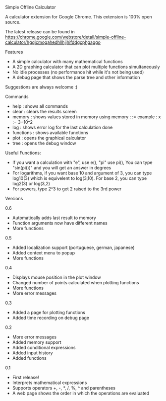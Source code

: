 Simple Offline Calculator

A calculator extension for Google Chrome.
This extension is 100% open source.

The latest release can be found in
https://chrome.google.com/webstore/detail/simple-offline-calculator/hggicmogahedhllhjjhifddgcphgaggo

Features
 - A simple calculator with many mathematical functions
 - A 2D graphing calculator that can plot multiple functions simultaneously
 - No idle processes (no performance hit while it's not being used)
 - A debug page that shows the parse tree and other information


Suggestions are always welcome :)

Commands
 - help : shows all commands
 - clear : clears the results screen
 - memory : shows values stored in memory
            using memory : <name> := <value>
            example : x := 3+10^2
 - log : shows error log for the last calculation done
 - functions : shows available functions
 - plot : opens the graphical calculator
 - tree : opens the debug window


Useful Functions:

 - If you want a calculation with "e", use e(), "pi" use pi(), You can type "sin(pi())" and you will get an answer in degrees
 - For logarithms, if you want base 10 and argument of 3, you can type log10(3) which is equivelent to log(3,10). For base 2, you can type log2(3) or log(3,2)
 - For powers, type 2^3 to get 2 raised to the 3rd power


Versions

0.6
 - Automatically adds last result to memory
 - Function arguments now have different names
 - More functions

0.5
 - Added localization support (portuguese, german, japanese)
 - Added context menu to popup
 - More functions

0.4
 - Displays mouse position in the plot window
 - Changed number of points calculated when plotting functions
 - More functions
 - More error messages

0.3
 - Added a page for plotting functions
 - Added time recording on debug page

0.2
 - More error messages
 - Added memory support
 - Added conditional expressions
 - Added input history
 - Added functions

0.1
 - First release!
 - Interprets mathematical expressions
 - Supports operators +, -, *, /, %, ^ and parentheses
 - A web page shows the order in which the operations are evaluated